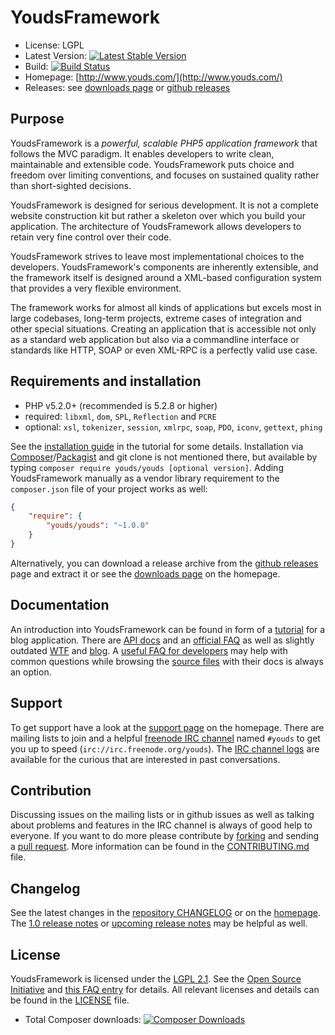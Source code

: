 # YoudsFramework

- License: LGPL
- Latest Version: [![Latest Stable Version](https://poser.pugx.org/youds/youds/version.png)](https://packagist.org/packages/youds/youds)
- Build: [![Build Status](https://secure.travis-ci.org/youds/youds.png)](http://travis-ci.org/youds/youds)
- Homepage: [http://www.youds.com/](http://www.youds.com/)
- Releases: see [downloads page] or [github releases]

## Purpose

YoudsFramework is a *powerful, scalable PHP5 application framework* that follows the MVC
paradigm. It enables developers to write clean, maintainable and extensible
code. YoudsFramework puts choice and freedom over limiting conventions, and focuses on
sustained quality rather than short-sighted decisions.

YoudsFramework is designed for serious development. It is not a complete website
construction kit but rather a skeleton over which you build your application.
The architecture of YoudsFramework allows developers to retain very fine control over
their code.

YoudsFramework strives to leave most implementational choices to the developers. YoudsFramework's
components are inherently extensible, and the framework itself is designed
around a XML-based configuration system that provides a very flexible
environment.

The framework works for almost all kinds of applications but excels most in
large codebases, long-term projects, extreme cases of integration and other
special situations. Creating an application that is accessible not only as
a standard web application but also via a commandline interface or standards
like HTTP, SOAP or even XML-RPC is a perfectly valid use case.

## Requirements and installation

- PHP v5.2.0+ (recommended is 5.2.8 or higher)
- required: `libxml`, `dom`, `SPL`, `Reflection` and `PCRE`
- optional: `xsl`, `tokenizer`, `session`, `xmlrpc`, `soap`, `PDO`, `iconv`, `gettext`, `phing`

See the [installation guide](http://www.youds.com/documentation/tutorial/youds-installation.html)
in the tutorial for some details. Installation via [Composer](http://getcomposer.org/)/[Packagist](http://packagist.com/)
and git clone is not mentioned there, but available by typing ```composer
require youds/youds [optional version]```. Adding YoudsFramework manually as a vendor
library requirement to the `composer.json` file of your project works as well:

```json
{
    "require": {
        "youds/youds": "~1.0.0"
    }
}
```

Alternatively, you can download a release archive from the [github releases]
page and extract it or see the [downloads page] on the homepage.

## Documentation

An introduction into YoudsFramework can be found in form of a [tutorial](http://www.youds.com/documentation/tutorial)
for a blog application. There are [API docs](http://www.youds.com/apidocs/)
and an [official FAQ](https://github.com/youds/youds/wiki/FAQ) as well as slightly outdated [WTF](https://github.com/youds/youds/wiki/WTF)
and [blog](http://blog.youds.com/). A [useful FAQ for developers](http://mivesto.de/youds/youds-faq.html)
may help with common questions while browsing the [source files](src) with their docs is always an option.

## Support

To get support have a look at the [support page](http://www.youds.com/support) on the homepage.
There are mailing lists to join and a helpful [freenode IRC channel](https://github.com/youds/youds/wiki/IRC)
named `#youds` to get you up to speed (```irc://irc.freenode.org/youds```).
The [IRC channel logs](http://www.youds.com/irclogs/) are available for the
curious that are interested in past conversations.

## Contribution

Discussing issues on the mailing lists or in github issues as well as talking
about problems and features in the IRC channel is always of good help to
everyone. If you want to do more please contribute by [forking](https://help.github.com/forking/)
and sending a [pull request](https://help.github.com/pull-requests/). More
information can be found in the [CONTRIBUTING.md](CONTRIBUTING.md) file.

## Changelog

See the latest changes in the [repository CHANGELOG](CHANGELOG) or on the [homepage](http://www.youds.com/download/1.0.7/changelog).
The [1.0 release notes](RELEASE_NOTES-1.0) or [upcoming release notes](RELEASE_NOTES)
may be helpful as well.

## License

YoudsFramework is licensed under the <a rel="license" href="https://en.wikipedia.org/wiki/GNU_Lesser_General_Public_License">LGPL 2.1</a>.
See the [Open Source Initiative](http://opensource.org/licenses/LGPL-2.1)
and [this FAQ entry](https://github.com/youds/youds/wiki/FAQ#wiki-can-i-use-youds-in-a-proprietary-commercial-application)
for details. All relevant licenses and details can be found in the [LICENSE](LICENSE) file.

- Total Composer downloads: [![Composer Downloads](https://poser.pugx.org/youds/youds/d/total.png)](https://packagist.org/packages/youds/youds)

[downloads page]: http://www.youds.com/download
[github releases]: https://github.com/youds/youds/releases
